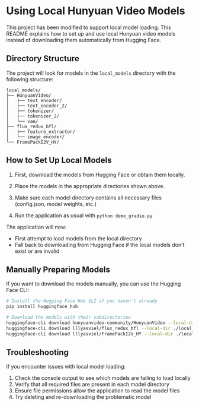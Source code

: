 # Using Local Hunyuan Video Models

This project has been modified to support local model loading. This README explains how to set up and use local Hunyuan video models instead of downloading them automatically from Hugging Face.

## Directory Structure

The project will look for models in the `local_models` directory with the following structure:

```
local_models/
├── HunyuanVideo/
│   ├── text_encoder/
│   ├── text_encoder_2/
│   ├── tokenizer/
│   ├── tokenizer_2/
│   └── vae/
├── flux_redux_bfl/
│   ├── feature_extractor/
│   └── image_encoder/
└── FramePackI2V_HY/
```

## How to Set Up Local Models

1. First, download the models from Hugging Face or obtain them locally.

2. Place the models in the appropriate directories shown above.

3. Make sure each model directory contains all necessary files (config.json, model weights, etc.)

4. Run the application as usual with `python demo_gradio.py`

The application will now:
- First attempt to load models from the local directory
- Fall back to downloading from Hugging Face if the local models don't exist or are invalid

## Manually Preparing Models

If you want to download the models manually, you can use the Hugging Face CLI:

```bash
# Install the Hugging Face Hub CLI if you haven't already
pip install huggingface_hub

# Download the models with their subdirectories
huggingface-cli download hunyuanvideo-community/HunyuanVideo --local-dir ./local_models/HunyuanVideo --local-dir-use-symlinks False
huggingface-cli download lllyasviel/flux_redux_bfl --local-dir ./local_models/flux_redux_bfl --local-dir-use-symlinks False
huggingface-cli download lllyasviel/FramePackI2V_HY --local-dir ./local_models/FramePackI2V_HY --local-dir-use-symlinks False
```

## Troubleshooting

If you encounter issues with local model loading:

1. Check the console output to see which models are failing to load locally
2. Verify that all required files are present in each model directory
3. Ensure file permissions allow the application to read the model files
4. Try deleting and re-downloading the problematic model